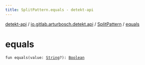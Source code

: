```yaml
---
title: SplitPattern.equals - detekt-api
---
```


[detekt-api](../../index.html) / [io.gitlab.arturbosch.detekt.api](../index.html) / [SplitPattern](index.html) / [equals](./equals.html)

# equals

`fun equals(value: `[`String`](https://kotlinlang.org/api/latest/jvm/stdlib/kotlin/-string/index.html)`?): `[`Boolean`](https://kotlinlang.org/api/latest/jvm/stdlib/kotlin/-boolean/index.html)